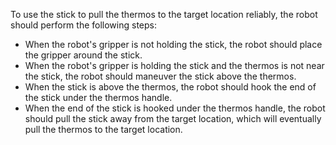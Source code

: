 To use the stick to pull the thermos to the target location reliably, the robot should perform the following steps:

- When the robot's gripper is not holding the stick, the robot should place the gripper around the stick.
- When the robot's gripper is holding the stick and the thermos is not near the stick, the robot should maneuver the stick above the thermos.
- When the stick is above the thermos, the robot should hook the end of the stick under the thermos handle.
- When the end of the stick is hooked under the thermos handle, the robot should pull the stick away from the target location, which will eventually pull the thermos to the target location.